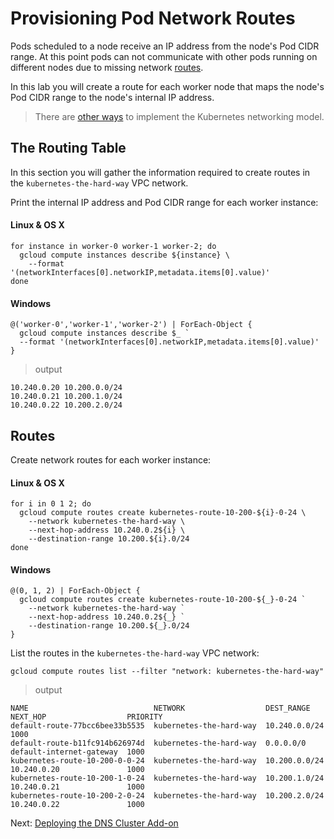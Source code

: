 # Provisioning Pod Network Routes

Pods scheduled to a node receive an IP address from the node's Pod CIDR range. At this point pods can not communicate with other pods running on different nodes due to missing network [routes](https://cloud.google.com/compute/docs/vpc/routes).

In this lab you will create a route for each worker node that maps the node's Pod CIDR range to the node's internal IP address.

> There are [other ways](https://kubernetes.io/docs/concepts/cluster-administration/networking/#how-to-achieve-this) to implement the Kubernetes networking model.

## The Routing Table

In this section you will gather the information required to create routes in the `kubernetes-the-hard-way` VPC network.

Print the internal IP address and Pod CIDR range for each worker instance:

#### Linux & OS X
```
for instance in worker-0 worker-1 worker-2; do
  gcloud compute instances describe ${instance} \
    --format '(networkInterfaces[0].networkIP,metadata.items[0].value)'
done
```

#### Windows
```
@('worker-0','worker-1','worker-2') | ForEach-Object {
  gcloud compute instances describe $_ `
  --format '(networkInterfaces[0].networkIP,metadata.items[0].value)'
}
```
> output

```
10.240.0.20	10.200.0.0/24
10.240.0.21	10.200.1.0/24
10.240.0.22	10.200.2.0/24
```

## Routes

Create network routes for each worker instance:

#### Linux & OS X
```
for i in 0 1 2; do
  gcloud compute routes create kubernetes-route-10-200-${i}-0-24 \
    --network kubernetes-the-hard-way \
    --next-hop-address 10.240.0.2${i} \
    --destination-range 10.200.${i}.0/24
done
```

#### Windows
```
@(0, 1, 2) | ForEach-Object {
  gcloud compute routes create kubernetes-route-10-200-${_}-0-24 `
    --network kubernetes-the-hard-way `
    --next-hop-address 10.240.0.2${_} `
    --destination-range 10.200.${_}.0/24
}
```

List the routes in the `kubernetes-the-hard-way` VPC network:

```
gcloud compute routes list --filter "network: kubernetes-the-hard-way"
```

> output

```
NAME                            NETWORK                  DEST_RANGE     NEXT_HOP                  PRIORITY
default-route-77bcc6bee33b5535  kubernetes-the-hard-way  10.240.0.0/24                            1000
default-route-b11fc914b626974d  kubernetes-the-hard-way  0.0.0.0/0      default-internet-gateway  1000
kubernetes-route-10-200-0-0-24  kubernetes-the-hard-way  10.200.0.0/24  10.240.0.20               1000
kubernetes-route-10-200-1-0-24  kubernetes-the-hard-way  10.200.1.0/24  10.240.0.21               1000
kubernetes-route-10-200-2-0-24  kubernetes-the-hard-way  10.200.2.0/24  10.240.0.22               1000
```

Next: [Deploying the DNS Cluster Add-on](12-dns-addon.md)
